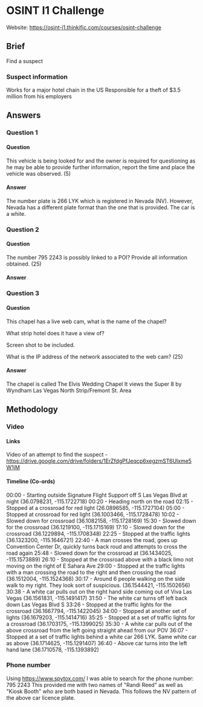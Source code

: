 # OSINT I1 Challenge

Website: https://osint-i1.thinkific.com/courses/osint-challenge

## Brief
Find a suspect
### Suspect information
Works for a major hotel chain in the US
Responsible for a theft of $3.5 million from his employers

## Answers
### Question 1
#### Question
This vehicle is being looked for and the owner is required for questioning as he may be able to provide further information, report the time and place the vehicle was observed. (5)

#### Answer
The number plate is 266 LYK which is registered in Nevada (NV). However, Nevada has a different plate format than the one that is provided.
The car is a white.

### Question 2 
#### Question
The number 795 2243 is possibly linked to a POI?  Provide all information obtained. (25)
#### Answer

### Question 3
#### Question
This chapel has a live web cam, what is the name of the chapel?

What strip hotel does it have a view of?

Screen shot to be included.

What is the IP address of the network associated to the web cam? (25)

#### Answer
The chapel is called The Elvis Wedding Chapel
It views the Super 8 by Wyndham Las Vegas North Strip/Fremont St. Area



## Methodology 
### Video 
#### Links
Video of an attempt to find the suspect - https://drive.google.com/drive/folders/1ErZfdgPfJeqcp6xegzmST6Ulxme5W1jM
#### Timeline (Co-ords)
00:00 - Starting outside Signature Flight Support off S Las Vegas Blvd at night (36.0798231, -115.1722718) 
00:20 - Heading north on the road
02:15 - Stopped at a crossroad for red light (26.0896585, -115.1727104)
05:00 - Stopped at crossroad for red light (36.1003466, -115.1728478)
10:02 - Slowed down for crossroad (36.1082158, -115.1728169)
15:30 - Slowed down for the crossroad (36.1219100, -115.1715169)
17:10 - Slowed down for the crossroad (36.1229894, -115.1708348)
22:25 - Stopped at the traffic lights (36.1323200, -115.1646721)
22:40 - A man crosses the road, goes up Convention Center Dr, quickly turns back roud and attempts to cross the road again
25:48 - Slowed down for the crossroad at (36.1434025, -115.1573889)
26:10 - Stopped at the crossroad above with a black limo not moving on the right of E Sahara Ave
29:00 - Stopped at the traffic lights with a man crossing the road to the right and then crossing the road (36.1512004, -115.1524368)
30:17 - Around 6 people walking on the side walk to my right. They look sort of suspicious. (36.1544421, -115.1502656)
30:38 - A white car pulls out on the right hand side coming out of Viva Las Vegas (36.1561831, -115.1491417)
31:50 - The white car turns off left back down Las Vegas Blvd S
33:26 - Stopped at the traffic lights for the crossroad (36.1667794, -115.1422045)
34:00 - Stopped at another set of lights (36.1679203, -115.1414716)
35:25 - Stopped at a set of traffic lights for a crossroad (36.1703175, -115.1399025)
35:30 - A white car pulls out of the above crossroad from the left going straight ahead from our POV
36:07 - Stopped at a set of traffic lights behind a white car 266 LYK. Same white car as above (36.1714625, -115.1291407)
36:40 - Above car turns into the left hand lane (36.1710578, -115.1393892)

### Phone number
Using https://www.spytox.com/ I was able to search for the phone number: 795 2243
This provided me with two names of "Randi Reed" as well as "Kiosk Booth" who are both based in Nevada. This follows the NV pattern of the above car licence plate. 

### 
